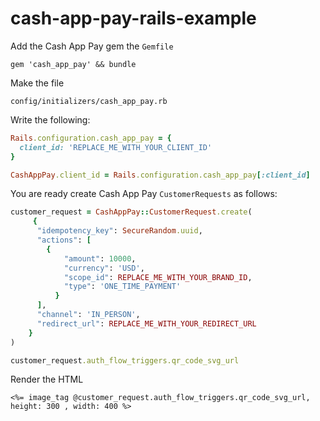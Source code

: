 # cash-app-pay-rails-example

Add the Cash App Pay gem the `Gemfile`

```
gem 'cash_app_pay' && bundle
```

Make the file

`config/initializers/cash_app_pay.rb`

Write the following:

```ruby
Rails.configuration.cash_app_pay = {
  client_id: 'REPLACE_ME_WITH_YOUR_CLIENT_ID'
}

CashAppPay.client_id = Rails.configuration.cash_app_pay[:client_id]
```

You are ready create Cash App Pay `CustomerRequests` as follows:

```ruby
customer_request = CashAppPay::CustomerRequest.create(
     {
      "idempotency_key": SecureRandom.uuid,
      "actions": [
        {
            "amount": 10000,
            "currency": 'USD',
            "scope_id": REPLACE_ME_WITH_YOUR_BRAND_ID,
            "type": 'ONE_TIME_PAYMENT'
          }
      ],
      "channel": 'IN_PERSON',
      "redirect_url": REPLACE_ME_WITH_YOUR_REDIRECT_URL
    }
)

customer_request.auth_flow_triggers.qr_code_svg_url
```

Render the HTML

```
<%= image_tag @customer_request.auth_flow_triggers.qr_code_svg_url, height: 300 , width: 400 %>

```
